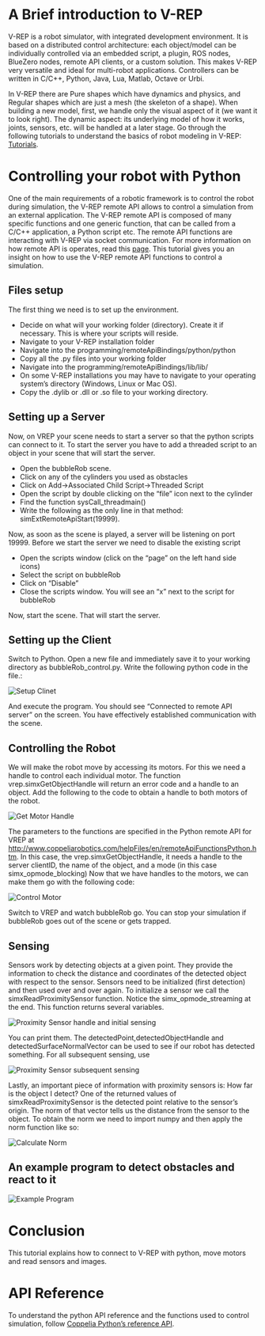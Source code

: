 # A Brief introduction to V-REP

V-REP is a robot simulator, with integrated development environment. It is based on a distributed control architecture: each object/model can be individually controlled via an embedded script, a plugin, ROS nodes, BlueZero nodes, remote API clients, or a custom solution. This makes V-REP very versatile and ideal for multi-robot applications. Controllers can be written in C/C++, Python, Java, Lua, Matlab, Octave or Urbi.

In V-REP there are Pure shapes which have dynamics and physics, and Regular shapes which are just a mesh (the skeleton of a shape). When building a new model, first, we handle only the visual aspect of it (we want it to look right). The dynamic aspect: its underlying model of how it works, joints, sensors, etc. will be handled at a later stage. Go through the following tutorials to understand the basics of robot modeling in V-REP: [Tutorials](http://www.coppeliarobotics.com/helpFiles/en/tutorials.htm).

# Controlling your robot with Python

One of the main requirements of a robotic framework is to control the robot during simulation, the V-REP remote API allows to control a simulation from an external application. The V-REP remote API is composed of many specific functions and one generic function, that can be called from a C/C++ application, a Python script etc. The remote API functions are interacting with V-REP via socket communication. For more information on how remote API is operates, read this [page](http://www.coppeliarobotics.com/helpFiles/en/legacyRemoteApiOverview.htm).
This tutorial gives you an insight on how to use the V-REP remote API functions to control a simulation.

## Files setup
The first thing we need is to set up the environment.
- Decide on what will your working folder (directory). Create it if necessary. This is where your scripts will reside.
- Navigate to your V-REP installation folder
- Navigate into the programming/remoteApiBindings/python/python
- Copy all the .py files into your working folder
- Navigate into the programming/remoteApiBindings/lib/lib/
- On some V-REP installations you may have to navigate to your operating system’s directory (Windows, Linux or Mac OS).
- Copy the .dylib or .dll or .so file to your working directory.

## Setting up a Server
Now, on VREP your scene needs to start a server so that the python scripts can connect to it. To start the server you have to add a threaded script to an object in your scene that will start the server.
- Open the bubbleRob scene.
- Click on any of the cylinders you used as obstacles
- Click on Add→Associated Child Script→Threaded Script
- Open the script by double clicking on the “file” icon next to the cylinder
- Find the function sysCall_threadmain()
- Write the following as the only line in that method: simExtRemoteApiStart(19999).

Now, as soon as the scene is played, a server will be listening on port 19999. Before we start the server we need to disable the existing script

- Open the scripts window (click on the “page” on the left hand side icons)
- Select the script on bubbleRob
- Click on “Disable”
- Close the scripts window. You will see an “x” next to the script for bubbleRob

Now, start the scene. That will start the server.


## Setting up the Client

Switch to Python. Open a new file and immediately save it to your working directory as bubbleRob_control.py. Write the following python code in the file.:

![Setup Clinet](./images/client_setup.png)

And execute the program. You should see “Connected to remote API server” on the screen. You have effectively established communication with the scene.

## Controlling the Robot

We will make the robot move by accessing its motors. For this we need a handle to control each individual motor. The function vrep.simxGetObjectHandle will return an error code and a handle to an object. Add the following to the code to obtain a handle to both motors of the robot.

![Get Motor Handle](./images/motor_handle.png)

The parameters to the functions are specified in the Python remote API for VREP at http://www.coppeliarobotics.com/helpFiles/en/remoteApiFunctionsPython.htm. In this case, the vrep.simxGetObjectHandle, it needs a handle to the server clientID, the name of the object, and a mode (in this case simx_opmode_blocking)
Now that we have handles to the motors, we can make them go with the following code:

![Control Motor](./images/motor_control.png)

Switch to VREP and watch bubbleRob go. You can stop your simulation if bubbleRob goes out of the scene or gets trapped.

## Sensing

Sensors work by detecting objects at a given point. They provide the information to check the distance and coordinates of the detected object with respect to the sensor. Sensors need to be initialized (first detection) and then used over and over again. To initialize a sensor we call the simxReadProximitySensor function. Notice the simx_opmode_streaming at the end. This function returns several variables.

![Proximity Sensor handle and initial sensing](./images/ps_handle.png)

You can print them. The detectedPoint,detectedObjectHandle and detectedSurfaceNormalVector can be used to see if our robot has detected something.
For all subsequent sensing, use

![Proximity Sensor subsequent sensing](./images/ps_sub_sensing.png)

Lastly, an important piece of information with proximity sensors is: How far is the object I detect?
One of the returned values of simxReadProximitySensor is the detected point relative to the sensor’s origin. The norm of that vector tells us the distance from the sensor to the object. To obtain the norm we need to import numpy and then apply the norm function like so:

![Calculate Norm](./images/norm.png)

## An example program to detect obstacles and react to it

![Example Program](./images/example_program.png)

# Conclusion
This tutorial explains how to connect to V-REP with python, move motors and read sensors and images.

# API Reference
To understand the python API reference and the functions used to control simulation, follow [Coppelia Python’s reference API](http://www.coppeliarobotics.com/helpFiles/en/remoteApiFunctionsPython.htm).
